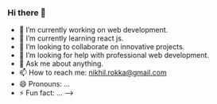 ### Hi there 👋



- 🔭 I’m currently working on web development.
- 🌱 I’m currently learning react js.
- 👯 I’m looking to collaborate on innovative projects.
- 🤔 I’m looking for help with professional web development.
- 💬 Ask me about anything.
- 📫 How to reach me: nikhil.rokka@gmail.com
- 😄 Pronouns: ...
- ⚡ Fun fact: ...
-->
